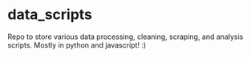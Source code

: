 # data_scripts

Repo to store various data processing, cleaning, scraping, and analysis scripts. Mostly in python and javascript! :)
